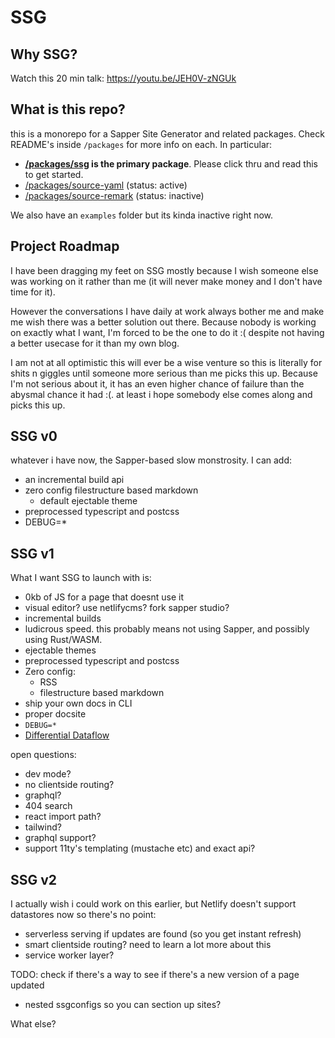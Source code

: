 # SSG

## Why SSG?

Watch this 20 min talk: https://youtu.be/JEH0V-zNGUk

## What is this repo?

this is a monorepo for a Sapper Site Generator and related packages. Check README's inside `/packages` for more info on each. In particular:

- **[/packages/ssg](/packages/ssg/README.md) is the primary package**. Please click thru and read this to get started.
- [/packages/source-yaml](/packages/source-yaml/README.md) (status: active)
- [/packages/source-remark](/packages/source-remark/README.md) (status: inactive)

We also have an `examples` folder but its kinda inactive right now.

## Project Roadmap

I have been dragging my feet on SSG mostly because I wish someone else was working on it rather than me (it will never make money and I don't have time for it).

However the conversations I have daily at work always bother me and make me wish there was a better solution out there. Because nobody is working on exactly what I want, I'm forced to be the one to do it :( despite not having a better usecase for it than my own blog.

I am not at all optimistic this will ever be a wise venture so this is literally for shits n giggles until someone more serious than me picks this up. Because I'm not serious about it, it has an even higher chance of failure than the abysmal chance it had :(. at least i hope somebody else comes along and picks this up.

## SSG v0

whatever i have now, the Sapper-based slow monstrosity. I can add:

- an incremental build api
- zero config filestructure based markdown
  - default ejectable theme
- preprocessed typescript and postcss
- DEBUG=*

## SSG v1

What I want SSG to launch with is:

- 0kb of JS for a page that doesnt use it
- visual editor? use netlifycms? fork sapper studio?
- incremental builds
- ludicrous speed. this probably means not using Sapper, and possibly using Rust/WASM.
- ejectable themes
- preprocessed typescript and postcss
- Zero config:
  - RSS
  - filestructure based markdown
- ship your own docs in CLI
- proper docsite
- `DEBUG=*`
- [Differential Dataflow](https://blog.acolyer.org/2015/06/17/differential-dataflow/)

open questions:

- dev mode?
- no clientside routing?
- graphql?
- 404 search
- react import path?
- tailwind?
- graphql support?
- support 11ty's templating (mustache etc) and exact api?

## SSG v2

I actually wish i could work on this earlier, but Netlify doesn't support datastores now so there's no point:

- serverless serving if updates are found (so you get instant refresh)
- smart clientside routing? need to learn a lot more about this
- service worker layer?

TODO: check if there's a way to see if there's a new version of a page updated

- nested ssgconfigs so you can section up sites?

What else?

